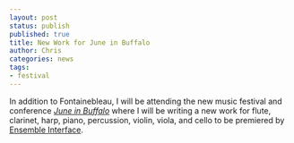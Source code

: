 ```yaml
---
layout: post
status: publish
published: true
title: New Work for June in Buffalo
author: Chris
categories: news
tags:
- festival
---
```

In addition to Fontainebleau, I will be attending the new music festival and conference [*June in Buffalo*](https://music21c.buffalo.edu/june-in-buffalo/) where I will be writing a new work for flute, clarinet, harp, piano, percussion, violin, viola, and cello to be premiered by [Ensemble Interface](http://www.ensembleinterface.com/en/).
